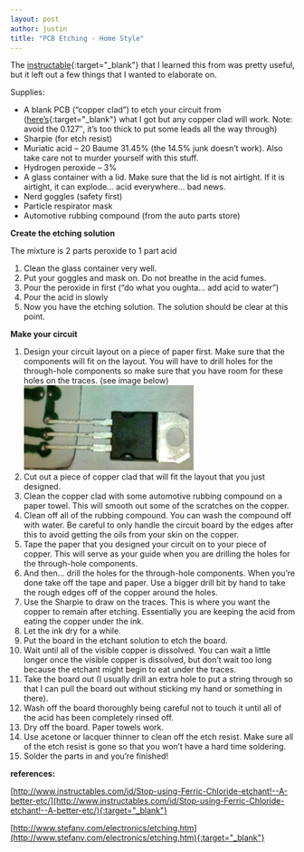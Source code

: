 ```yaml
---
layout: post
author: justin
title: "PCB Etching - Home Style"
---
```

The [instructable](http://www.instructables.com/id/Stop-using-Ferric-Chloride-etchant!--A-better-etc/){:target="_blank"} that I learned this from was pretty useful, but it left out a few things that I wanted to elaborate on.

Supplies:

- A blank PCB (“copper clad”) to etch your circuit from ([here’s](http://www.skycraftsurplus.com/coppercladcircuitboard-18x12.aspx){:target="_blank"} what I got but any copper clad will work. Note: avoid the 0.127″, it’s too thick to put some leads all the way through)
- Sharpie (for etch resist)
- Muriatic acid – 20 Baume 31.45% (the 14.5% junk doesn’t work). Also take care not to murder yourself with this stuff.
- Hydrogen peroxide – 3%
- A glass container with a lid. Make sure that the lid is not airtight. If it is airtight, it can explode… acid everywhere… bad news.
- Nerd goggles (safety first)
- Particle respirator mask
- Automotive rubbing compound (from the auto parts store)

**Create the etching solution**

The mixture is 2 parts peroxide to 1 part acid

1. Clean the glass container very well.
1. Put your goggles and mask on. Do not breathe in the acid fumes.
1. Pour the peroxide in first (“do what you oughta… add acid to water”)
1. Pour the acid in slowly
1. Now you have the etching solution. The solution should be clear at this point.

**Make your circuit**

1. Design your circuit layout on a piece of paper first. Make sure that the components will fit on the layout. You will have to drill holes for the through-hole components so make sure that you have room for these holes on the traces. (see image below)
![](/assets/img/leads-fit1.jpg)
1. Cut out a piece of copper clad that will fit the layout that you just designed.
1. Clean the copper clad with some automotive rubbing compound on a paper towel. This will smooth out some of the scratches on the copper.
1. Clean off all of the rubbing compound. You can wash the compound off with water. Be careful to only handle the circuit board by the edges after this to avoid getting the oils from your skin on the copper.
1. Tape the paper that you designed your circuit on to your piece of copper. This will serve as your guide when you are drilling the holes for the through-hole components.
1. And then… drill the holes for the through-hole components. When you’re done take off the tape and paper. Use a bigger drill bit by hand to take the rough edges off of the copper around the holes.
1. Use the Sharpie to draw on the traces. This is where you want the copper to remain after etching. Essentially you are keeping the acid from eating the copper under the ink.
1. Let the ink dry for a while.
1. Put the board in the etchant solution to etch the board.
1. Wait until all of the visible copper is dissolved. You can wait a little longer once the visible copper is dissolved, but don’t wait too long because the etchant might begin to eat under the traces.
1. Take the board out (I usually drill an extra hole to put a string through so that I can pull the board out without sticking my hand or something in there).
1. Wash off the board thoroughly being careful not to touch it until all of the acid has been completely rinsed off.
1. Dry off the board. Paper towels work.
1. Use acetone or lacquer thinner to clean off the etch resist. Make sure all of the etch resist is gone so that you won’t have a hard time soldering.
1. Solder the parts in and you’re finished!

**references:**

[http://www.instructables.com/id/Stop-using-Ferric-Chloride-etchant!--A-better-etc/](http://www.instructables.com/id/Stop-using-Ferric-Chloride-etchant!--A-better-etc/){:target="_blank"}

[http://www.stefanv.com/electronics/etching.htm](http://www.stefanv.com/electronics/etching.htm){:target="_blank"}
